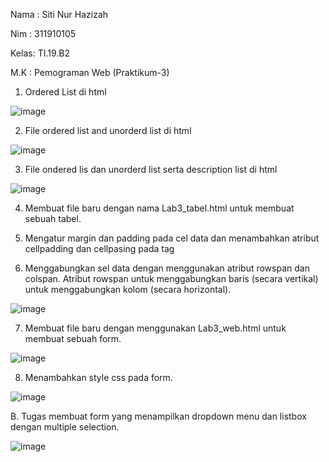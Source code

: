 Nama : Siti Nur Hazizah

Nim  : 311910105

Kelas: TI.19.B2

M.K  : Pemograman Web (Praktikum-3)




1. Ordered List di html

![image](https://user-images.githubusercontent.com/81575487/114433198-bd457e00-9beb-11eb-8f23-cb90fd7d99dc.png)

2. File ordered list and unorderd list di html

![image](https://user-images.githubusercontent.com/81575487/114433875-891e8d00-9bec-11eb-93a4-1116940ca4c9.png)

3. File ondered lis dan unorderd list serta description list di html

![image](https://user-images.githubusercontent.com/81575487/114434164-e61a4300-9bec-11eb-88b4-dd056bfe140f.png)

4. Membuat file baru dengan nama Lab3_tabel.html untuk membuat sebuah tabel.

5. Mengatur margin dan padding pada cel data dan menambahkan atribut cellpadding dan cellpasing pada tag

6. Menggabungkan sel data dengan menggunakan atribut rowspan dan colspan. Atribut rowspan untuk menggabungkan baris (secara vertikal) untuk menggabungkan kolom (secara horizontal).

![image](https://user-images.githubusercontent.com/81575487/114435239-262df580-9bee-11eb-84c5-958ee61d9dcb.png)

7. Membuat file baru dengan menggunakan Lab3_web.html untuk membuat sebuah form.

![image](https://user-images.githubusercontent.com/81575487/114435489-67bea080-9bee-11eb-9ae3-d2320c35ebbe.png)

8. Menambahkan style css pada form.

![image](https://user-images.githubusercontent.com/81575487/114435556-7c9b3400-9bee-11eb-9d44-e9959dbd764c.png)



B. Tugas membuat form yang menampilkan dropdown menu dan listbox dengan multiple selection.

![image](https://user-images.githubusercontent.com/81575487/114436054-1bc02b80-9bef-11eb-88c6-f18b7b527fe1.png)
